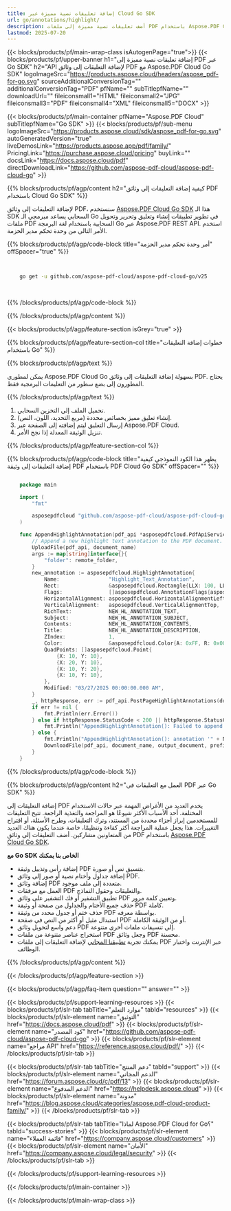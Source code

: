 ```yaml
---
title: إضافة تعليقات نصية مميزة عبر Cloud Go SDK
url: go/annotations/highlight/
description: أضف تعليقات نصية مميزة إلى ملفات PDF باستخدام Aspose.PDF Cloud SDK لـ Go.
lastmod: 2025-07-20
---
```


{{< blocks/products/pf/main-wrap-class isAutogenPage="true">}}
{{< blocks/products/pf/upper-banner h1="إضافة تعليقات نصية مميزة إلى PDF عبر Go SDK" h2="API لإضافة التعليقات إلى وثائق PDF مع Aspose.PDF Cloud Go SDK" logoImageSrc="https://products.aspose.cloud/headers/aspose_pdf-for-go.svg" sourceAdditionalConversionTag="" additionalConversionTag="PDF" pfName="" subTitlepfName="" downloadUrl="" fileiconsmall1="HTML" fileiconsmall2="JPG" fileiconsmall3="PDF" fileiconsmall4="XML" fileiconsmall5="DOCX" >}}

{{< blocks/products/pf/main-container pfName="Aspose.PDF Cloud" subTitlepfName="Go SDK" >}}
{{< blocks/products/pf/sub-menu logoImageSrc="https://products.aspose.cloud/sdk/aspose_pdf-for-go.svg"
autoGeneratedVersion="true"
liveDemosLink="https://products.aspose.app/pdf/family/" PricingLink="https://purchase.aspose.cloud/pricing" buyLink="" docsLink="https://docs.aspose.cloud/pdf"  directDownloadLink="https://github.com/aspose-pdf-cloud/aspose-pdf-cloud-go" >}}

{{% blocks/products/pf/agp/content h2="كيفية إضافة التعليقات إلى وثائق PDF باستخدام Cloud Go SDK" %}}

لإضافة التعليقات إلى وثائق PDF، سنستخدم
[Aspose.PDF Cloud Go SDK](https://products.aspose.cloud/pdf/go/)
هذا الـ SDK السحابي يساعد مبرمجي الـ Go في تطوير تطبيقات إنشاء وتعليق وتحرير وتحويل ملفات PDF السحابية باستخدام لغة البرمجة Go عبر Aspose.PDF REST API. استخدم الأمر التالي من وحدة تحكم مدير الحزمة.

{{% blocks/products/pf/agp/code-block title="أمر وحدة تحكم مدير الحزمة" offSpacer="true" %}}

```bash

     
    go get -u github.com/aspose-pdf-cloud/aspose-pdf-cloud-go/v25
     
     
```

{{% /blocks/products/pf/agp/code-block %}}

{{% /blocks/products/pf/agp/content %}}

{{< blocks/products/pf/agp/feature-section isGrey="true" >}}

{{% blocks/products/pf/agp/feature-section-col title="خطوات إضافة التعليقات باستخدام Go" %}}

{{% blocks/products/pf/agp/text %}}

يمكن لمطوري Aspose.PDF Cloud Go بسهولة إضافة التعليقات إلى وثائق PDF. يحتاج المطورون إلى بضع سطور من التعليمات البرمجية فقط.

{{% /blocks/products/pf/agp/text %}}

1. تحميل الملف إلى التخزين السحابي.
2. إنشاء تعليق مميز بخصائص محددة (مربع التحديد، اللون، النص).
3. إرسال التعليق ليتم إضافته إلى الصفحة عبر Aspose.PDF Cloud.
4. تنزيل الوثيقة المعدلة إذا نجح الأمر.

{{% /blocks/products/pf/agp/feature-section-col %}}

{{% blocks/products/pf/agp/code-block title="يظهر هذا الكود النموذجي كيفية إضافة التعليقات إلى وثيقة PDF باستخدام PDF Cloud Go SDK" offSpacer="" %}}

```go

    package main

    import (
        "fmt"

        asposepdfcloud "github.com/aspose-pdf-cloud/aspose-pdf-cloud-go/v25"
    )

    func AppendHighlightAnnotation(pdf_api *asposepdfcloud.PdfApiService, document_name string, page_num int32, output_document string, prefix string, remote_folder string) {
        // Append a new highlight text annotation to the PDF document.
        UploadFile(pdf_api, document_name)
        args := map[string]interface{}{
            "folder": remote_folder,
        }
        new_annotation := asposepdfcloud.HighlightAnnotation{
            Name:                "Highlight_Text_Annotation",
            Rect:                &asposepdfcloud.Rectangle{LLX: 100, LLY: 350, URX: 450, URY: 400},
            Flags:               []asposepdfcloud.AnnotationFlags{asposepdfcloud.AnnotationFlagsDefault},
            HorizontalAlignment: asposepdfcloud.HorizontalAlignmentLeft,
            VerticalAlignment:   asposepdfcloud.VerticalAlignmentTop,
            RichText:            NEW_HL_ANNOTATION_TEXT,
            Subject:             NEW_HL_ANNOTATION_SUBJECT,
            Contents:            NEW_HL_ANNOTATION_CONTENTS,
            Title:               NEW_HL_ANNOTATION_DESCRIPTION,
            ZIndex:              1,
            Color:               &asposepdfcloud.Color{A: 0xFF, R: 0x00, G: 0xFF, B: 0x00},
            QuadPoints: []asposepdfcloud.Point{
                {X: 10, Y: 10},
                {X: 20, Y: 10},
                {X: 10, Y: 20},
                {X: 10, Y: 10},
            },
            Modified: "03/27/2025 00:00:00.000 AM",
        }
        _, httpResponse, err := pdf_api.PostPageHighlightAnnotations(document_name, page_num, []asposepdfcloud.HighlightAnnotation{new_annotation}, args)
        if err != nil {
            fmt.Println(err.Error())
        } else if httpResponse.StatusCode < 200 || httpResponse.StatusCode > 299 {
            fmt.Println("AppendHighlightAnnotation(): Failed to append annotation to the document page.")
        } else {
            fmt.Println("AppendHighlightAnnotation(): annotation '" + NEW_HL_ANNOTATION_TEXT + "' added to the document '" + document_name + "'.")
            DownloadFile(pdf_api, document_name, output_document, prefix)
        }
    }
```

{{% /blocks/products/pf/agp/code-block %}}

{{% blocks/products/pf/agp/content h2="العمل مع التعليقات في PDF عبر Go SDK" %}}

إضافة التعليقات إلى PDF يخدم العديد من الأغراض المهمة عبر حالات الاستخدام المختلفة. أحد الأسباب الأكثر شيوعًا هو المراجعة والتغذية الراجعة. تتيح التعليقات للمستخدمين إبراز أجزاء محددة من المستند، وترك التعليقات، وطرح الأسئلة، أو اقتراح التغييرات. هذا يجعل عملية المراجعة أكثر كفاءة وتنظيمًا، خاصة عندما يكون هناك العديد من المتعاونين مشاركين.
أضف التعليقات إلى وثائق PDF باستخدام [Aspose.PDF Cloud Go SDK](https://products.aspose.cloud/pdf/go/).

**مع Go SDK الخاص بنا يمكنك**

+ إضافة رأس وتذييل وثيقة PDF بتنسيق نص أو صورة.
+ إضافة جداول وأختام نصية أو صور إلى وثائق PDF.
+ إضافة وثائق PDF متعددة إلى ملف موجود.
+ العمل مع مرفقات PDF والتعليقات وحقول النماذج.
+ تطبيق التشفير أو فك التشفير على وثائق PDF وتعيين كلمة مرور.
+ حذف جميع الأختام والجداول من صفحة أو وثيقة PDF كاملة.
+ حذف ختم أو جدول محدد من وثيقة PDF بواسطة معرفه.
+ استبدال مثيل أو أكثر من النص في صفحة PDF أو من الوثيقة الكاملة.
+ دعم واسع لتحويل وثائق PDF إلى تنسيقات ملفات أخرى متنوعة.
+ استخراج عناصر متنوعة من ملفات PDF وجعل وثائق PDF محسنة.
+ يمكنك تجربة [تطبيقنا المجاني](https://products.aspose.app/pdf/) لإضافة التعليقات إلى ملفات PDF عبر الإنترنت واختبار الوظائف.

{{% /blocks/products/pf/agp/content %}}

{{< /blocks/products/pf/agp/feature-section >}}

{{< blocks/products/pf/agp/faq-item question="" answer="" >}}

{{< blocks/products/pf/support-learning-resources >}}
{{< blocks/products/pf/slr-tab tabTitle="موارد التعلم" tabId="resources" >}}
{{< blocks/products/pf/slr-element name="التوثيق" href="https://docs.aspose.cloud/pdf" >}}
{{< blocks/products/pf/slr-element name="كود المصدر" href="https://github.com/aspose-pdf-cloud/aspose-pdf-cloud-go" >}}
{{< blocks/products/pf/slr-element name="مراجع API" href="https://reference.aspose.cloud/pdf/" >}}
{{< /blocks/products/pf/slr-tab >}}

{{< blocks/products/pf/slr-tab tabTitle="دعم المنتج" tabId="support" >}}
{{< blocks/products/pf/slr-element name="الدعم المجاني" href="https://forum.aspose.cloud/c/pdf/13" >}}
{{< blocks/products/pf/slr-element name="الدعم المدفوع" href="https://helpdesk.aspose.cloud" >}}
{{< blocks/products/pf/slr-element name="مدونة" href="https://blog.aspose.cloud/categories/aspose.pdf-cloud-product-family/" >}}
{{< /blocks/products/pf/slr-tab >}}

{{< blocks/products/pf/slr-tab tabTitle="لماذا Aspose.PDF Cloud for Go؟" tabId="success-stories" >}}
{{< blocks/products/pf/slr-element name="قائمة العملاء" href="https://company.aspose.cloud/customers" >}}
{{< blocks/products/pf/slr-element name="الأمان" href="https://company.aspose.cloud/legal/security" >}}
{{< /blocks/products/pf/slr-tab >}}

{{< /blocks/products/pf/support-learning-resources >}}

{{< /blocks/products/pf/main-container >}}

{{< /blocks/products/pf/main-wrap-class >}}



